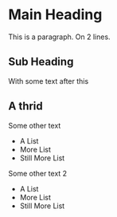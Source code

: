 # Main Heading

This is a paragraph.
On 2 lines.

## Sub Heading

With some text after this

## A thrid 

Some other text
- A List
- More List
- Still More List

Some other text 2

- A List
- More List
- Still More List

